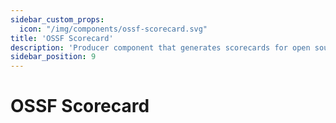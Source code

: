 ```yaml
---
sidebar_custom_props:
  icon: "/img/components/ossf-scorecard.svg"
title: 'OSSF Scorecard'
description: 'Producer component that generates scorecards for open source projects to show how they adhere with best practices.'
sidebar_position: 9
---
```


# OSSF Scorecard
